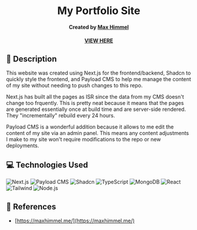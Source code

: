 <div align="center" id="header">
 
# My Portfolio Site

<!-- <div id="header" align="center">
  <img src="https://i.imgur.com/gezKdM7.png" width="800" height="400">
</div> -->

**Created by [Max Himmel](https://www.linkedin.com/in/maxhimmel/)**

#### [VIEW HERE](https://maxhimmel.me/)

</div>

## :pencil: Description

This website was created using Next.js for the frontend/backend, Shadcn to quickly style the frontend, and Payload CMS to help me manage the content of my site without needing to push changes to this repo.

Next.js has built all the pages as ISR since the data from my CMS doesn't change too frquently. This is pretty neat because it means that the pages are generated essentially once at build time and are server-side rendered. They "incrementally" rebuild every 24 hours.

Payload CMS is a wonderful addition because it allows to me edit the content of my site via an admin panel. This means any content adjustments I make to my site won't require modifications to the repo or new deployments.

## :computer: Technologies Used

![Next.js](https://img.shields.io/badge/-Next-05122A?style=flat&logo=nextdotjs)
![Payload CMS](https://img.shields.io/badge/-Payload-05122A?style=flat&logo=payloadcms)
![Shadcn](https://img.shields.io/badge/-shadcn/ui-05122A?style=flat&logo=shadcnui)
![TypeScript](https://img.shields.io/badge/-TypeScript-05122A?style=flat&logo=typescript)
![MongoDB](https://img.shields.io/badge/-MongoDB-05122A?style=flat&logo=mongodb)
![React](https://img.shields.io/badge/-React-05122A?style=flat&logo=react)
![Tailwind](https://img.shields.io/badge/-Tailwind%20CSS-05122A?style=flat&logo=tailwindcss)
![Node.js](https://img.shields.io/badge/-Node-05122A?style=flat&logo=nodedotjs)

## :art: References

- [https://maxhimmel.me/](https://maxhimmel.me/)
